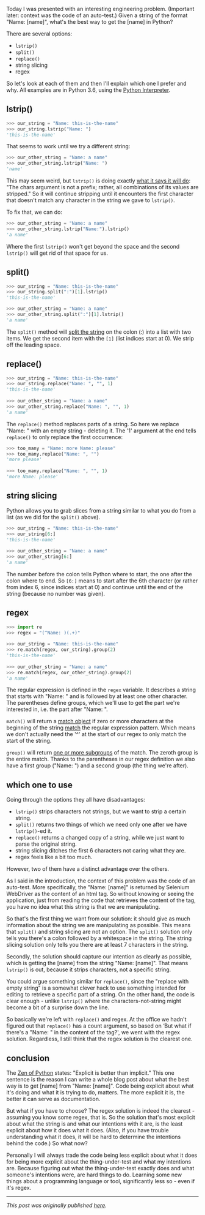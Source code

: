 <!--
.. title: Getting [name] from "Name: [name]" in Python - an engineering problem
.. slug: getting-name-from-name-name-in-python-an-engineering-problem
.. date: 2019-08-26 21:27:38 UTC+02:00
.. tags: python, programming, semantics
.. category: programming & test automation
.. link: 
.. description:
.. type: text
-->

Today I was presented with an interesting engineering problem. (Important later: context was the code of an auto-test.) Given a string of the format "Name: [name]", what's the best way to get the [name] in Python?

There are several options:

- `lstrip()`
- `split()`
- `replace()`
- string slicing
- regex

So let's look at each of them and then I'll explain which one I prefer and why. All examples are in Python 3.6, using the [Python Interpreter](https://docs.python.org/3.6/tutorial/interpreter.html).

<!-- TEASER_END -->

## lstrip()

```python
>>> our_string = "Name: this-is-the-name"
>>> our_string.lstrip("Name: ")
'this-is-the-name'
```

That seems to work until we try a different string:

```python
>>> our_other_string = "Name: a name"
>>> our_other_string.lstrip("Name: ")
'name'
```

This may seem weird, but `lstrip()` is doing exactly [what it says it will do](https://docs.python.org/3.6/library/stdtypes.html#str.lstrip): "The chars argument is not a prefix; rather, all combinations of its values are stripped." So it will continue stripping until it encounters the first character that doesn't match any character in the string we gave to `lstrip()`.

To fix that, we can do:

```python
>>> our_other_string = "Name: a name"
>>> our_other_string.lstrip("Name:").lstrip()
'a name'
```

Where the first `lstrip()` won't get beyond the space and the second `lstrip()` will get rid of that space for us.


## split()

```python
>>> our_string = "Name: this-is-the-name"
>>> our_string.split(":")[1].lstrip()
'this-is-the-name'

>>> our_other_string = "Name: a name"
>>> our_other_string.split(":")[1].lstrip()
'a name'
```

The `split()` method will [split the string](https://docs.python.org/3.6/library/stdtypes.html#str.split) on the colon (:) into a list with two items. We get the second item with the `[1]` (list indices start at 0). We strip off the leading space.


## replace()

```python
>>> our_string = "Name: this-is-the-name"
>>> our_string.replace("Name: ", "", 1)
'this-is-the-name'
 
>>> our_other_string = "Name: a name"
>>> our_other_string.replace("Name: ", "", 1)
'a name'
```

The `replace()` method replaces parts of a string. So here we replace "Name: " with an empty string - deleting it. The '1' argument at the end tells `replace()` to only replace the first occurrence:

```python
>>> too_many = "Name: more Name: please"
>>> too_many.replace("Name: ", "")
'more please'
 
>>> too_many.replace("Name: ", "", 1)
'more Name: please'
```


## string slicing

Python allows you to grab slices from a string similar to what you do from a list (as we did for the `split()` above).

```python
>>> our_string = "Name: this-is-the-name"
>>> our_string[6:]
'this-is-the-name'
 
>>> our_other_string = "Name: a name"
>>> our_other_string[6:]
'a name'
```

The number before the colon tells Python where to start, the one after the colon where to end. So `[6:]` means to start after the 6th character (or rather from index 6, since indices start at 0) and continue until the end of the string (because no number was given).


## regex

```python
>>> import re
>>> regex = "(^Name: )(.+)"
 
>>> our_string = "Name: this-is-the-name"
>>> re.match(regex, our_string).group(2)
'this-is-the-name'
 
>>> our_other_string = "Name: a name"
>>> re.match(regex, our_other_string).group(2)
'a name'
```

The regular expression is defined in the `regex` variable. It describes a string that starts with "Name: " and is followed by at least one other character. The parentheses define groups, which we'll use to get the part we're interested in, i.e. the part after "Name: ".

`match()` will return a [match object](https://docs.python.org/3.6/library/re.html#match-objects) if zero or more characters at the beginning of the string [match](https://docs.python.org/3.6/library/re.html#re.match) the regular expression pattern. Which means we don't actually need the '^' at the start of our regex to only match the start of the string.

`group()` will return [one or more subgroups](https://docs.python.org/3.6/library/re.html#re.match.group) of the match. The zeroth group is the entire match. Thanks to the parentheses in our regex definition we also have a first group ("Name: ") and a second group (the thing we're after).


## which one to use

Going through the options they all have disadvantages:

- `lstrip()` strips characters not strings, but we want to strip a certain string.
- `split()` returns two things of which we need only one after we have `lstrip()`-ed it.
- `replace()` returns a changed copy of a string, while we just want to parse the original string.
- string slicing ditches the first 6 characters not caring what they are.
- regex feels like a bit too much.

However, two of them have a distinct advantage over the others.

As I said in the introduction, the context of this problem was the code of an auto-test. More specifically, the "Name: [name]" is returned by Selenium WebDriver as the content of an html tag. So without knowing or seeing the application, just from reading the code that retrieves the content of the tag, you have no idea what this string is that we are manipulating.

So that's the first thing we want from our solution: it should give as much information about the string we are manipulating as possible. This means that `split()` and string slicing are not an option. The `split()` solution only tells you there's a colon followed by a whitespace in the string. The string slicing solution only tells you there are at least 7 characters in the string.

Secondly, the solution should capture our intention as clearly as possible, which is getting the [name] from the string "Name: [name]". That means `lstrip()` is out, because it strips characters, not a specific string.

You could argue something similar for `replace()`, since the "replace with empty string" is a somewhat clever hack to use something intended for editing to retrieve a specific part of a string. On the other hand, the code is clear enough - unlike `lstrip()` where the characters-not-string might become a bit of a surprise down the line.

So basically we're left with `replace()` and regex. At the office we hadn't figured out that `replace()` has a count argument, so based on ‘But what if there's a "Name: " in the content of the tag?', we went with the regex solution. Regardless, I still think that the regex solution is the clearest one.


## conclusion
The [Zen of Python](https://www.python.org/dev/peps/pep-0020/) states: "Explicit is better than implicit." This one sentence is the reason I can write a whole blog post about what the best way is to get [name] from "Name: [name]". Code being explicit about what it's doing and what it is trying to do, matters. The more explicit it is, the better it can serve as documentation.

But what if you have to choose? The regex solution is indeed the clearest - assuming you know some regex, that is. So the solution that's most explicit about what the string is and what our intentions with it are, is the least explicit about how it does what it does. (Also, if you have trouble understanding what it does, it will be hard to determine the intentions behind the code.) So what now?

Personally I will always trade the code being less explicit about what it does for being more explicit about the thing-under-test and what my intentions are. Because figuring out what the thing-under-test exactly does and what someone's intentions were, are hard things to do. Learning some new things about a programming language or tool, significantly less so - even if it's regex.

---

*This post was originally published [here](https://testingcurve.wordpress.com/2019/08/26/getting-name-from-name-name-in-python-an-engineering-problem/).*
